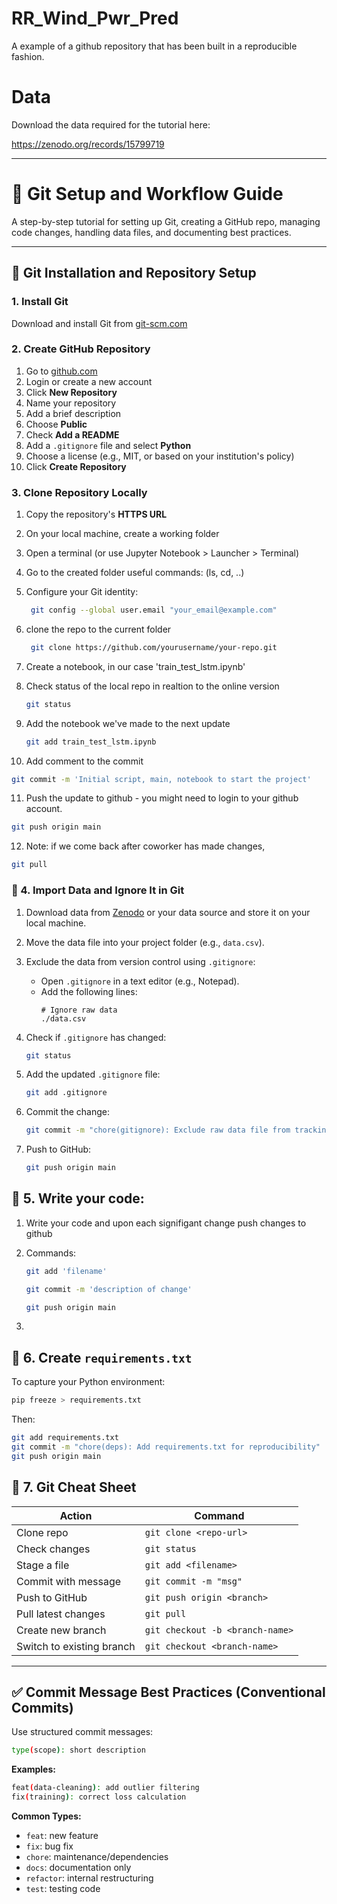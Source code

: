 # RR_Wind_Pwr_Pred
A example of a github repository that has been built in a reproducible fashion.

# Data 
Download the data required for the tutorial here:

https://zenodo.org/records/15799719

---

# 🚀 Git Setup and Workflow Guide

A step-by-step tutorial for setting up Git, creating a GitHub repo, managing code changes, handling data files, and documenting best practices.

---

## 🔧 Git Installation and Repository Setup

### 1. Install Git
Download and install Git from [git-scm.com](https://git-scm.com)

### 2. Create GitHub Repository
1. Go to [github.com](https://github.com)
2. Login or create a new account
3. Click **New Repository**
4. Name your repository
5. Add a brief description
6. Choose **Public**
7. Check **Add a README**
8. Add a `.gitignore` file and select **Python**
9. Choose a license (e.g., MIT, or based on your institution's policy)
10. Click **Create Repository**

### 3. Clone Repository Locally
1. Copy the repository's **HTTPS URL**
2. On your local machine, create a working folder
3. Open a terminal (or use Jupyter Notebook > Launcher > Terminal)
4. Go to the created folder useful commands: (ls, cd, ..)
5. Configure your Git identity:
   ```bash
    git config --global user.email "your_email@example.com"
    ```
    
6. clone the repo to the current folder
   ```bash
    git clone https://github.com/yourusername/your-repo.git
    ```
    
7. Create a notebook, in our case 'train_test_lstm.ipynb'
8. Check status of the local repo in realtion to the online version
   ```bash
   git status
   ```
   
9. Add the notebook we've made to the next update
   ```bash
   git add train_test_lstm.ipynb
   ```

10. Add comment to the commit
   ```bash
   git commit -m 'Initial script, main, notebook to start the project'
   ```

11. Push the update to github - you might need to login to your github account.
   ```bash
   git push origin main
   ```
   
12. Note: if we come back after coworker has made changes, 
   ```bash
   git pull
   ```



### 📂 4. Import Data and Ignore It in Git

1. Download data from [Zenodo](https://zenodo.org/records/15799719) or your data source and store it on your local machine.
2. Move the data file into your project folder (e.g., `data.csv`).
3. Exclude the data from version control using `.gitignore`:
   - Open `.gitignore` in a text editor (e.g., Notepad).
   - Add the following lines:
     ```plaintext
     # Ignore raw data
     ./data.csv
     ```

4. Check if `.gitignore` has changed:
   ```bash
   git status
   ```

5. Add the updated `.gitignore` file:
   ```bash
   git add .gitignore
   ```

6. Commit the change:
   ```bash
   git commit -m "chore(gitignore): Exclude raw data file from tracking"
   ```

7. Push to GitHub:
   ```bash
   git push origin main
   ```

## 🧪 5. Write your code:
1. Write your code and upon each signifigant change push changes to github
   
3. Commands:
   ```bash
   git add 'filename'
   ```
   ```bash
   git commit -m 'description of change'
   ```
   ```bash
   git push origin main
   ```

4. 

## 🧪 6. Create `requirements.txt`

To capture your Python environment:

```bash
pip freeze > requirements.txt
```

Then:
```bash
git add requirements.txt
git commit -m "chore(deps): Add requirements.txt for reproducibility"
git push origin main
```


## 🧠 7. Git Cheat Sheet

| Action                    | Command                                 |
|---------------------------|-----------------------------------------|
| Clone repo                | `git clone <repo-url>`                  |
| Check changes             | `git status`                            |
| Stage a file              | `git add <filename>`                    |
| Commit with message       | `git commit -m "msg"`                   |
| Push to GitHub            | `git push origin <branch>`              |
| Pull latest changes       | `git pull`                              |
| Create new branch         | `git checkout -b <branch-name>`         |
| Switch to existing branch | `git checkout <branch-name>`            |

---

## ✅ Commit Message Best Practices (Conventional Commits)

Use structured commit messages:

```bash
type(scope): short description
```

**Examples:**
```bash
feat(data-cleaning): add outlier filtering
fix(training): correct loss calculation
```

**Common Types:**
- `feat`: new feature
- `fix`: bug fix
- `chore`: maintenance/dependencies
- `docs`: documentation only
- `refactor`: internal restructuring
- `test`: testing code



